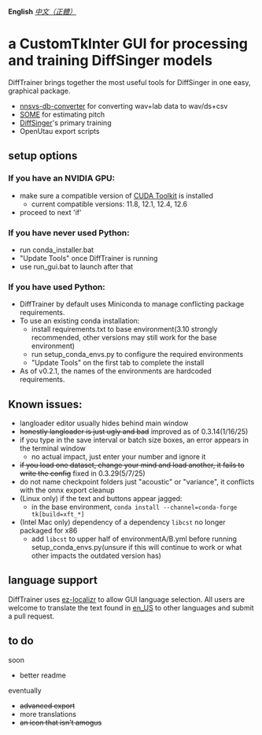 
**English** *[中文（正體）](./README-zh.md)*

# a CustomTkInter GUI for processing and training DiffSinger models
DiffTrainer brings together the most useful tools for DiffSinger in one easy, graphical package.
- [nnsvs-db-converter](https://github.com/UtaUtaUtau/nnsvs-db-converter) for converting wav+lab data to wav/ds+csv
- [SOME](https://github.com/openvpi/SOME) for estimating pitch
- [DiffSinger](https://github.com/openvpi/DiffSinger)'s primary training
- OpenUtau export scripts
## setup options
### If you have an NVIDIA GPU:
- make sure a compatible version of [CUDA Toolkit](https://developer.nvidia.com/cuda-toolkit-archive) is installed
  - current compatible versions: 11.8, 12.1, 12.4, 12.6
- proceed to next 'if'
### If you have never used Python:
- run conda_installer.bat
- "Update Tools" once DiffTrainer is running
- use run_gui.bat to launch after that
### If you have used Python:
- DiffTrainer by default uses Miniconda to manage conflicting package requirements.
- To use an existing conda installation:
  - install requirements.txt to base environment(3.10 strongly recommended, other versions may still work for the base environment)
  - run setup_conda_envs.py to configure the required environments
  - "Update Tools" on the first tab to complete the install
- As of v0.2.1, the names of the environments are hardcoded requirements.

## Known issues:
- langloader editor usually hides behind main window
- ~~honestly langloader is just ugly and bad~~ improved as of 0.3.14(1/16/25)
- if you type in the save interval or batch size boxes, an error appears in the terminal window
  - no actual impact, just enter your number and ignore it
- ~~if you load one dataset, change your mind and load another, it fails to write the config~~ fixed in 0.3.29(5/7/25)
- do not name checkpoint folders just "acoustic" or "variance", it conflicts with the onnx export cleanup
- (Linux only) if the text and buttons appear jagged:
  - in the base environment, `conda install --channel=conda-forge tk[build=xft_*]`
- (Intel Mac only) dependency of a dependency `libcst` no longer packaged for x86
  - add `libcst` to upper half of environmentA/B.yml before running setup_conda_envs.py(unsure if this will continue to work or what other impacts the outdated version has)


## language support
DiffTrainer uses [ez-localizr](https://github.com/spicytigermeat/ez-localizr/tree/main) to allow GUI language selection. All users are welcome to translate the text found in [en_US](/strings/en_US.yaml) to other languages and submit a pull request.

## to do
soon
- better readme

eventually
- ~~advanced export~~
- more translations
- ~~an icon that isn't amogus~~
